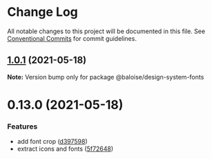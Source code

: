 # Change Log

All notable changes to this project will be documented in this file.
See [Conventional Commits](https://conventionalcommits.org) for commit guidelines.

## [1.0.1](https://github.com/baloise/design-system/compare/v1.0.0...v1.0.1) (2021-05-18)

**Note:** Version bump only for package @baloise/design-system-fonts

# 0.13.0 (2021-05-18)

### Features

- add font crop ([d397598](https://github.com/baloise/design-system/commit/d3975983288e9d726060573341650d99255e02ac))
- extract icons and fonts ([5f72648](https://github.com/baloise/design-system/commit/5f72648ef7efbd34b8cfaf121944a97443267767))
